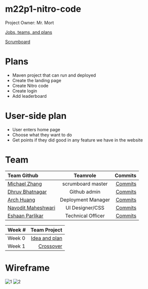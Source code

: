 # m22p1-nitro-code
Project Owner: Mr. Mort

[Jobs, teams, and plans](https://github.com/Archkitten/m221-nitro-code/wiki/Teams,-Plans,-Jobs)

[Scrumboard](https://github.com/Archkitten/m22p1-nitro-code/projects/1)

# Plans
* Maven project that can run and deployed
* Create the landing page
* Create Nitro code
* Create login
* Add leaderboard

# User-side plan
* User enters home page
* Choose what they want to do
* Get points if they did good in any feature we have in the website

# Team

| Team Github    | Teamrole  | Commits |
| :------------------------------------------------------ | :----------------: |  -------------------------------------------------------------------------------:   |
| [Michael Zhang](https://tkperson.github.io/apcsa)       | scrumboard master  | [Commits](https://github.com/Archkitten/m22p1-nitro-code/commits?author=TKperson)   |
| [Dhruv Bhatnagar](https://dhrruvb.github.io/submenus/)  | Github admin       | [Commits](https://github.com/Archkitten/m22p1-nitro-code/commits?author=dhrruvb)    |
| [Arch Huang](https://archkitten.github.io/CS-AP-2/)     | Deployment Manager | [Commits](https://github.com/Archkitten/m22p1-nitro-code/commits?author=Archkitten) |
| [Navodit Maheshwari](https://navodit1603.github.io/)    | UI Designer/CSS    | [Commits](https://github.com/Archkitten/m22p1-nitro-code/commits?author=Archkitten) |
| [Eshaan Parlikar](https://krispykremesavage.github.io/) | Technical Officer  | [Commits](https://github.com/Archkitten/m22p1-nitro-code/commits?author=KrispyKremeSavage) |

| Week # | Team Project | 
| :----- | -----------: |
| Week 0 | [Idea and plan](https://github.com/Archkitten/m22p1-nitro-code/wiki) | 
| Week 1 | [Crossover](https://github.com/Archkitten/m22p1-nitro-code/issues/9) |

# Wireframe

![1](https://github.com/Archkitten/m22p1-nitro-code/blob/main/Home%20Page%20v2.png)
![2](https://github.com/Archkitten/m22p1-nitro-code/blob/main/coding%20page.png)
